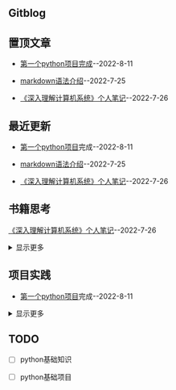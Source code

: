 ## Gitblog
## 置顶文章
- [第一个python项目完成](https://github.com/yihong0618/gitblog/issues/195)--2022-8-11

- [markdown语法介绍](https://github.com/536088418/yuhao-blog/blob/main/articles/Markdown%E8%AF%AD%E6%B3%95.md)--2022-7-25

- [《深入理解计算机系统》个人笔记](https://github.com/536088418/yuhao-blog/blob/main/articles/%E6%B7%B1%E5%85%A5%E7%90%86%E8%A7%A3%E8%AE%A1%E7%AE%97%E6%9C%BA%E7%B3%BB%E7%BB%9F.md)--2022-7-26

## 最近更新
- [第一个python项目](https://github.com/yihong0618/gitblog/issues/195)完成--2022-8-11

- [markdown语法介绍](https://github.com/536088418/yuhao-blog/blob/main/articles/Markdown%E8%AF%AD%E6%B3%95.md)--2022-7-25

- [《深入理解计算机系统》个人笔记](https://github.com/536088418/yuhao-blog/blob/main/articles/%E6%B7%B1%E5%85%A5%E7%90%86%E8%A7%A3%E8%AE%A1%E7%AE%97%E6%9C%BA%E7%B3%BB%E7%BB%9F.md)--2022-7-26

## 书籍思考

[《深入理解计算机系统》个人笔记](https://github.com/536088418/yuhao-blog/blob/main/articles/%E6%B7%B1%E5%85%A5%E7%90%86%E8%A7%A3%E8%AE%A1%E7%AE%97%E6%9C%BA%E7%B3%BB%E7%BB%9F.md)--2022-7-26

<details><summary>显示更多</summary>
</details>



## 项目实践
- [第一个python项目](https://github.com/yihong0618/gitblog/issues/195)完成--2022-8-11

  
<details><summary>显示更多</summary>

</details>



## TODO
- [ ] python基础知识

- [ ] python基础项目

